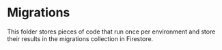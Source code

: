 # Migrations

This folder stores pieces of code that run once per environment and store their results in the migrations collection in Firestore.

